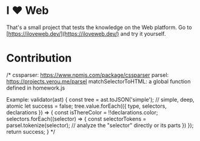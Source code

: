 # I ❤️ Web

That's a small project that tests the knowledge on the Web platform. Go to [https://iloveweb.dev/](https://iloveweb.dev/) and try it yourself.

# Contribution



/*
  cssparser: https://www.npmjs.com/package/cssparser
  parsel: https://projects.verou.me/parsel
  matchSelectorToHTML: a global function defined in homework.js

  Example:
  validator(ast) {
    const tree = ast.toJSON('simple'); // simple, deep, atomic
    let success = false;
    tree.value.forEach(({ type, selectors, declarations }) => {
      const isThereColor = !!declarations.color;
      selectors.forEach((selector) => {
        const selectorTokens = parsel.tokenize(selector);
        // analyze the "selector" directly or its parts
      })
    });
    return success;
  }
*/

